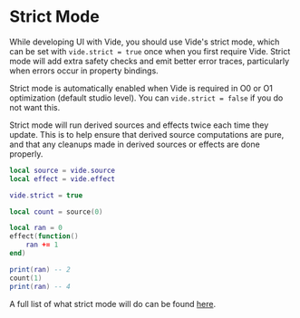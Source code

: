 # Strict Mode

While developing UI with Vide, you should use Vide's strict mode, which can
be set with `vide.strict = true` once when you first require Vide. Strict mode
will add extra safety checks and emit better error traces, particularly when
errors occur in property bindings.

Strict mode is automatically enabled when Vide is required in O0 or O1
optimization (default studio level). You can `vide.strict = false` if you do not
want this.

Strict mode will run derived sources and effects twice each time they update.
This is to help ensure that derived source computations are pure, and that any
cleanups made in derived sources or effects are done properly.

```lua
local source = vide.source
local effect = vide.effect

vide.strict = true

local count = source(0)

local ran = 0
effect(function()
    ran += 1
end)

print(ran) -- 2
count(1)
print(ran) -- 4
```

A full list of what strict mode will do can be found
[here](../../api/strict-mode).
